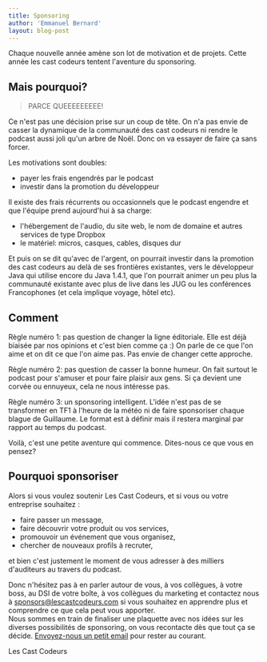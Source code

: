 ```yaml
---
title: Sponsoring
author: 'Emmanuel Bernard'
layout: blog-post
---
```

Chaque nouvelle année amène son lot de motivation et de projets.
Cette année les cast codeurs tentent l'aventure du sponsoring.

## Mais pourquoi?

> PARCE QUEEEEEEEEE!

Ce n'est pas une décision prise sur un coup de tête. On n'a pas envie de casser
la dynamique de la communauté des cast codeurs ni rendre le podcast aussi joli
qu'un arbre de Noël. Donc on va essayer de faire ça sans forcer.

Les motivations sont doubles:

- payer les frais engendrés par le podcast
- investir dans la promotion du développeur

Il existe des frais récurrents ou occasionnels que le podcast engendre et que
l'équipe prend aujourd'hui à sa charge:

- l'hébergement de l'audio, du site web, le nom de domaine et autres services de
  type Dropbox
- le matériel: micros, casques, cables, disques dur

Et puis on se dit qu'avec de l'argent, on pourrait investir dans la promotion
des cast codeurs au delà de ses frontières existantes, vers le développeur Java
qui utilise encore du Java 1.4.1, que l'on pourrait animer un peu plus la
communauté existante avec plus de live dans les JUG ou les conférences
Francophones (et cela implique voyage, hôtel etc).

## Comment

Règle numéro 1: pas question de changer la ligne éditoriale. Elle est déjà biaisée
par nos opinions et c'est bien comme ça :)
On parle de ce que l'on aime et on dit ce que l'on aime pas. Pas envie
de changer cette approche.

Règle numéro 2: pas question de casser la bonne humeur. On fait surtout le
podcast pour s'amuser et pour faire plaisir aux gens. Si ça devient une corvée
ou ennuyeux, cela ne nous intéresse pas.

Règle numéro 3: un sponsoring intelligent. L'idée n'est pas de se transformer en
TF1 à l'heure de la météo ni de faire sponsoriser chaque blague de Guillaume.
Le format est à définir mais il restera marginal par rapport au temps du
podcast.

Voilà, c'est une petite aventure qui commence. Dites-nous ce que vous en pensez?

## Pourquoi sponsoriser

Alors si vous voulez soutenir Les Cast Codeurs, et si vous ou votre entreprise souhaitez :

- faire passer un message,
- faire découvrir votre produit ou vos services,
- promouvoir un événement que vous organisez,
- chercher de nouveaux profils à recruter,

et bien c'est justement le moment de vous adresser à des milliers d'auditeurs au travers
du podcast.

Donc n'hésitez pas à en parler autour de vous, à vos collègues, à votre boss, au DSI de votre boîte, à vos
collègues du marketing et contactez nous à [sponsors@lescastcodeurs.com](mailto:sponsors@lescastcodeurs.com)
si vous souhaitez en apprendre plus et comprendre ce que cela peut vous apporter.  
Nous sommes en train de finaliser une plaquette avec nos idées sur les diverses possibilités
de sponsoring, on vous recontacte dès que tout ça se décide.
[Envoyez-nous un petit email](mailto:sponsors@lescastcodeurs.com) pour rester au courant.

Les Cast Codeurs

